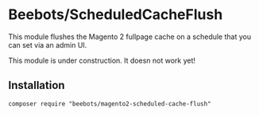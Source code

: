 # Beebots/ScheduledCacheFlush
This module flushes the Magento 2 fullpage cache on a schedule that you can set via an admin UI.

This module is under construction. It doesn not work yet!

## Installation
```
composer require "beebots/magento2-scheduled-cache-flush"
```
